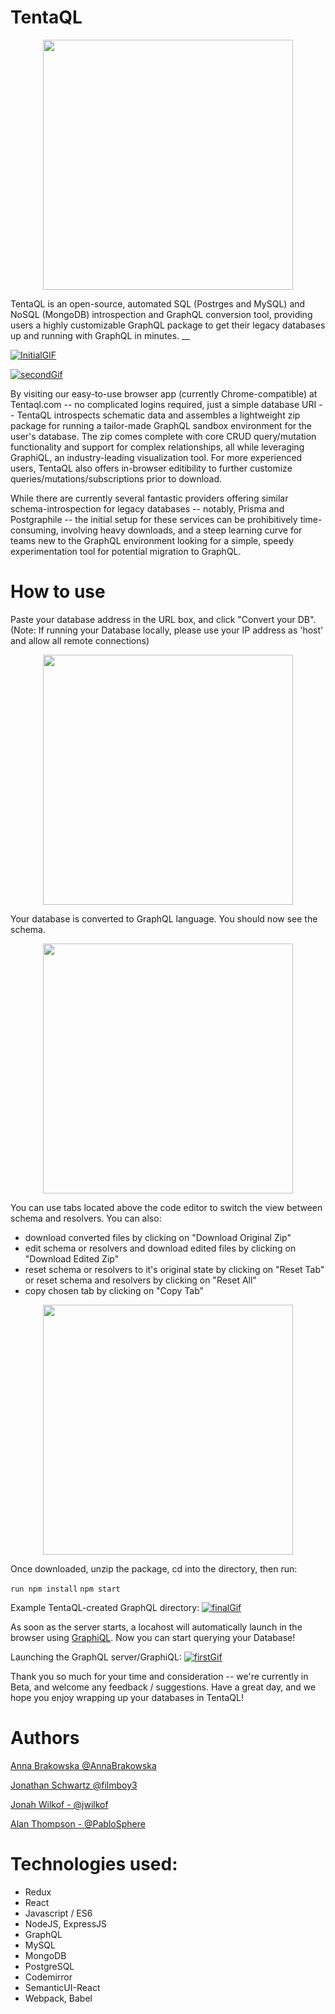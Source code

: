 # TentaQL

<p align="center">
<img src="https://github.com/TentaQL/tentaQL/blob/master/assets/Octopus.png" align="center" height="400">
</p>

TentaQL is an open-source, automated SQL (Postrges and MySQL) and NoSQL (MongoDB) introspection and GraphQL conversion tool, providing users a highly customizable GraphQL package to get their legacy databases up and running with GraphQL in minutes. 
__

<a href="http://www.tentaql.com"><img src="https://github.com/TentaQL/tentaQL/blob/master/assets/InitialGIF.gif" alt="InitialGIF"/></a> 

<a href="http://www.tentaql.com"><img src="https://github.com/TentaQL/tentaQL/blob/master/assets/SecondGif.gif" alt="secondGif"/></a>

By visiting our easy-to-use browser app (currently Chrome-compatible) at Tentaql.com -- no complicated logins required, just a simple database URI -- TentaQL introspects schematic data and assembles a lightweight zip package for running a tailor-made GraphQL sandbox environment for the user's database. The zip comes complete with core CRUD query/mutation functionality and support for complex relationships, all while leveraging GraphiQL, an industry-leading visualization tool. For more experienced users, TentaQL also offers in-browser editibility to further customize queries/mutations/subscriptions prior to download.

While there are currently several fantastic providers offering similar schema-introspection for legacy databases -- notably, Prisma and Postgraphile -- the initial setup for these services can be prohibitively time-consuming, involving heavy downloads, and a steep learning curve for teams new to the GraphQL environment looking for a simple, speedy experimentation tool for potential migration to GraphQL.

# How to use

Paste your database address in the URL box, and click "Convert your DB". (Note: If running your Database locally, please use your IP address as 'host' and allow all remote connections)

<p align="center">
<img src="https://github.com/TentaQL/tentaQL/blob/master/assets/demo1.png" align="center" height="400">
</p>


Your database is converted to GraphQL language. You should now see the schema.

<p align="center">
<img src="https://github.com/TentaQL/tentaQL/blob/master/assets/demo2.png" align="center" height="400">
</p>


You can use tabs located above the code editor to switch the view between schema and resolvers.
You can also:
* download converted files by clicking on "Download Original Zip"
* edit schema or resolvers and download edited files by clicking on "Download Edited Zip"
* reset schema or resolvers to it's original state by clicking on "Reset Tab" or reset schema and resolvers by clicking on "Reset All"
* copy chosen tab by clicking on "Copy Tab"

<p align="center">
<img src="https://github.com/TentaQL/tentaQL/blob/master/assets/demo3.png" align="center" height="400">
</p>

Once downloaded, unzip the package, cd into the directory, then run:

```run npm install```
```npm start``` 

Example TentaQL-created GraphQL directory:
<a href="http://www.tentaql.com"><img src="https://github.com/TentaQL/tentaQL/blob/master/assets/Final.gif" alt="finalGif"/></a>

As soon as the server starts, a locahost will automatically launch in the browser using <a href="https://github.com/graphql/graphiql">GraphiQL</a>.  Now you can start querying your Database!

Launching the GraphQL server/GraphiQL:
<a href="http://www.tentaql.com"><img src="https://github.com/TentaQL/tentaQL/blob/master/assets/First10.gif" alt="firstGif"/></a>

Thank you so much for your time and consideration -- we're currently in Beta, and welcome any feedback / suggestions. Have a great day, and we hope you enjoy wrapping up your databases in TentaQL!



# Authors

[Anna Brakowska @AnnaBrakowska](https://github.com/AnnaBrakowska)

[Jonathan Schwartz @filmboy3](https://github.com/filmboy3)

[Jonah Wilkof - @jwilkof](https://github.com/jwilkof)

[Alan Thompson - @PabloSphere](https://github.com/PabloSphere)


# Technologies used:
* Redux
* React
* Javascript / ES6
* NodeJS, ExpressJS
* GraphQL
* MySQL
* MongoDB
* PostgreSQL
* Codemirror
* SemanticUI-React
* Webpack, Babel
